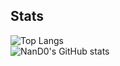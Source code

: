 ## Stats
![Top Langs](https://github-readme-stats.vercel.app/api/top-langs/?username=NanD0245&theme=onedark&langs_count=5&count_private=true&exclude_repo=feup-aeda,feup-cal&hide=makefile,m4,cmake,blade,shell,starlark)  
![NanD0's GitHub stats](https://github-readme-stats.vercel.app/api?username=NanD0245&theme=onedark&show_icons=true&count_private=true)
